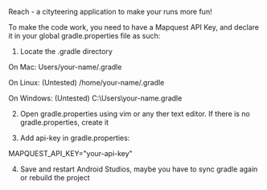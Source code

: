 Reach - a cityteering application to make your runs more fun!

To make the code work, you need to have a Mapquest API Key, and declare it in your global gradle.properties file as such:

1. Locate the .gradle directory

On Mac:
Users/your-name/.gradle

On Linux:
(Untested) /home/your-name/.gradle

On Windows:
(Untested) C:\Users\your-name\.gradle

2. Open gradle.properties using vim or any ther text editor. If there is no gradle.properties, create it

3. Add api-key in gradle.properties:

MAPQUEST_API_KEY="your-api-key"

4. Save and restart Android Studios, maybe you have to sync gradle again or rebuild the project

